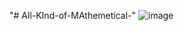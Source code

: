 "# All-KInd-of-MAthemetical-" 
![image](https://user-images.githubusercontent.com/116792869/201037237-0e3c3507-2cbc-41a0-aed2-863c67b6fe91.png)
